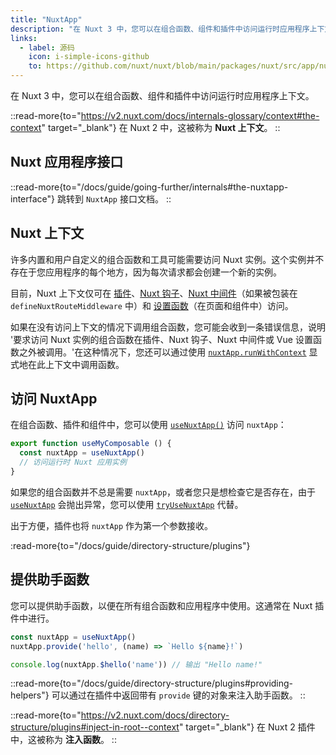 ```yaml
---
title: "NuxtApp"
description: "在 Nuxt 3 中，您可以在组合函数、组件和插件中访问运行时应用程序上下文。"
links:
  - label: 源码
    icon: i-simple-icons-github
    to: https://github.com/nuxt/nuxt/blob/main/packages/nuxt/src/app/nuxt.ts
---
```


在 Nuxt 3 中，您可以在组合函数、组件和插件中访问运行时应用程序上下文。

::read-more{to="https://v2.nuxt.com/docs/internals-glossary/context#the-context" target="_blank"}
在 Nuxt 2 中，这被称为 **Nuxt 上下文**。
::

## Nuxt 应用程序接口

::read-more{to="/docs/guide/going-further/internals#the-nuxtapp-interface"}
跳转到 `NuxtApp` 接口文档。
::

## Nuxt 上下文

许多内置和用户自定义的组合函数和工具可能需要访问 Nuxt 实例。这个实例并不存在于您应用程序的每个地方，因为每次请求都会创建一个新的实例。

目前，Nuxt 上下文仅可在 [插件](/docs/guide/directory-structure/plugins)、[Nuxt 钩子](/docs/guide/going-further/hooks)、[Nuxt 中间件](/docs/guide/directory-structure/middleware)（如果被包装在 `defineNuxtRouteMiddleware` 中）和 [设置函数](https://vuejs.org/api/composition-api-setup.html)（在页面和组件中）访问。

如果在没有访问上下文的情况下调用组合函数，您可能会收到一条错误信息，说明 '要求访问 Nuxt 实例的组合函数在插件、Nuxt 钩子、Nuxt 中间件或 Vue 设置函数之外被调用。'在这种情况下，您还可以通过使用 [`nuxtApp.runWithContext`](/docs/api/composables/use-nuxt-app#runwithcontext) 显式地在此上下文中调用函数。

## 访问 NuxtApp

在组合函数、插件和组件中，您可以使用 [`useNuxtApp()`](/docs/api/composables/use-nuxt-app) 访问 `nuxtApp`：

```ts [composables/useMyComposable.ts]
export function useMyComposable () {
  const nuxtApp = useNuxtApp()
  // 访问运行时 Nuxt 应用实例
}
```

如果您的组合函数并不总是需要 `nuxtApp`，或者您只是想检查它是否存在，由于 [`useNuxtApp`](/docs/api/composables/use-nuxt-app) 会抛出异常，您可以使用 [`tryUseNuxtApp`](/docs/api/composables/use-nuxt-app#tryusenuxtapp) 代替。

出于方便，插件也将 `nuxtApp` 作为第一个参数接收。

:read-more{to="/docs/guide/directory-structure/plugins"}

## 提供助手函数

您可以提供助手函数，以便在所有组合函数和应用程序中使用。这通常在 Nuxt 插件中进行。

```ts
const nuxtApp = useNuxtApp()
nuxtApp.provide('hello', (name) => `Hello ${name}!`)

console.log(nuxtApp.$hello('name')) // 输出 "Hello name!"
```

::read-more{to="/docs/guide/directory-structure/plugins#providing-helpers"}
可以通过在插件中返回带有 `provide` 键的对象来注入助手函数。
::

::read-more{to="https://v2.nuxt.com/docs/directory-structure/plugins#inject-in-root--context" target="_blank"}
在 Nuxt 2 插件中，这被称为 **注入函数**。
::